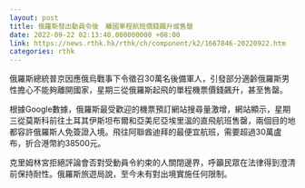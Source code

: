 ```yaml
---
layout: post
title: 俄羅斯發出動員令後　離國單程航班價錢飆升或售罄
date: 2022-09-22 02:13:40.000000000 +08:00
link: https://news.rthk.hk/rthk/ch/component/k2/1667846-20220922.htm
categories: rthk
---
```


俄羅斯總統普京因應俄烏戰事下令徵召30萬名後備軍人，引發部分適齡俄羅斯男性擔心不能夠離開國家，星期三從俄羅斯起飛的單程機票價錢飆升，甚至售罄。

根據Google數據，俄羅斯最受歡迎的機票預訂網站搜尋量激增，網站顯示，星期三從莫斯科前往土耳其伊斯坦布爾和亞美尼亞埃里溫的直飛航班售罄，兩個目的地都容許俄羅斯人免簽證入境。飛往阿聯酋迪拜的最便宜航班，需要超過30萬盧布，折合港幣約38500元。

克里姆林宮拒絕評論會否對受動員令約束的人關閉邊界，呼籲民眾在法律得到澄清前保持耐性。俄羅斯旅遊局說，至今未有對出境實施任何限制。
